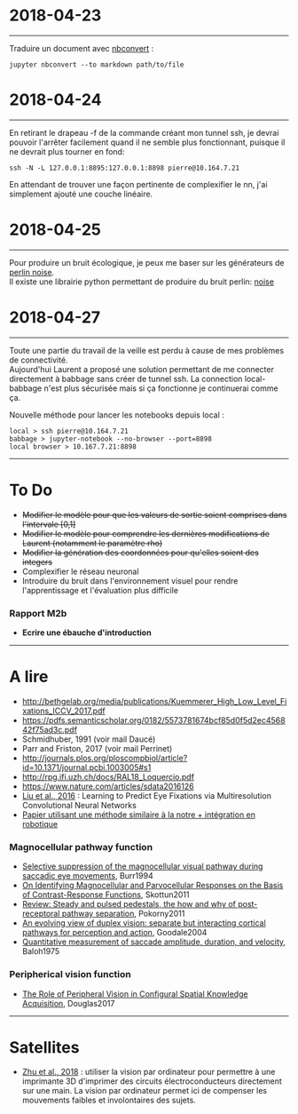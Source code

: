 # 2018-04-23
---
Traduire un document avec [nbconvert](https://nbconvert.readthedocs.io/en/latest/usage.html) :

    jupyter nbconvert --to markdown path/to/file
    
# 2018-04-24
---
En retirant le drapeau -f de la commande créant mon tunnel ssh, je devrai pouvoir l'arrêter facilement quand il ne semble plus fonctionnant, puisque il ne devrait plus tourner en fond:

    ssh -N -L 127.0.0.1:8895:127.0.0.1:8898 pierre@10.164.7.21
    
En attendant de trouver une façon pertinente de complexifier le nn, j'ai simplement ajouté une couche linéaire.

# 2018-04-25
---
Pour produire un bruit écologique, je peux me baser sur les générateurs de [perlin noise](https://medium.com/@yvanscher/playing-with-perlin-noise-generating-realistic-archipelagos-b59f004d8401).  
Il existe une librairie python permettant de produire du bruit perlin: [noise](https://github.com/caseman/noise)

# 2018-04-27
---
Toute une partie du travail de la veille est perdu à cause de mes problèmes de connectivité.  
Aujourd'hui Laurent a proposé une solution permettant de me connecter directement à babbage sans créer de tunnel ssh. La connection local-babbage n'est plus sécurisée mais si ça fonctionne je continuerai comme ça.  

Nouvelle méthode pour lancer les notebooks depuis local :

    local > ssh pierre@10.164.7.21
    babbage > jupyter-notebook --no-browser --port=8898
    local browser > 10.167.7.21:8898

---
# To Do
+ ~~Modifier le modèle pour que les valeurs de sortie soient comprises dans l'intervale [0,1]~~
+ ~~Modifier le modèle pour comprendre les dernières modifications de Laurent (notamment le paramètre rho)~~
+ ~~Modifier la génération des coordonnées pour qu'elles soient des integers~~
+ Complexifier le réseau neuronal
+ Introduire du bruit dans l'environnement visuel pour rendre l'apprentissage et l'évaluation plus difficile

### Rapport M2b
+ **Ecrire une ébauche d'introduction**

---
# A lire
+ http://bethgelab.org/media/publications/Kuemmerer_High_Low_Level_Fixations_ICCV_2017.pdf
+ https://pdfs.semanticscholar.org/0182/5573781674bcf85d0f5d2ec456842f75ad3c.pdf
+ Schmidhuber, 1991 (voir mail Daucé)
+ Parr and Friston, 2017 (voir mail Perrinet)
+ http://journals.plos.org/ploscompbiol/article?id=10.1371/journal.pcbi.1003005#s1
+ http://rpg.ifi.uzh.ch/docs/RAL18_Loquercio.pdf
+ https://www.nature.com/articles/sdata2016126
+ [Liu et al., 2016](http://ieeexplore.ieee.org/document/7762165/?reload=true) : Learning to Predict Eye Fixations via Multiresolution Convolutional Neural Networks
+ [Papier utilisant une méthode similaire à la notre + intégration en robotique](https://www.researchgate.net/publication/220934961_Fast_Object_Detection_with_Foveated_Imaging_and_Virtual_Saccades_on_Resource_Limited_Robots)
### Magnocellular pathway function  
+ [Selective suppression of the magnocellular visual pathway during saccadic eye movements](http://www.nature.com.lama.univ-amu.fr/articles/371511a0), Burr1994
+ [On Identifying Magnocellular and Parvocellular Responses on the Basis of Contrast-Response Functions](https://www.ncbi.nlm.nih.gov/pmc/articles/PMC3004196/), Skottun2011
+ [Review: Steady and pulsed pedestals, the how and why of post-receptoral pathway separation](http://jov.arvojournals.org/article.aspx?articleid=2191890), Pokorny2011
+ [An evolving view of duplex vision: separate but interacting cortical pathways for perception and action](http://www.sciencedirect.com/science/article/pii/S0959438804000340?via%3Dihub), Goodale2004
+ [Quantitative measurement of saccade amplitude, duration, and velocity](http://n.neurology.org/content/25/11/1065), Baloh1975
### Peripherical vision function
+ [The Role of Peripheral Vision in Configural Spatial Knowledge Acquisition](https://etd.ohiolink.edu/pg_10?0::NO:10:P10_ACCESSION_NUM:wright1496188017928082), Douglas2017

---
# Satellites
+ [Zhu et al., 2018](https://onlinelibrary.wiley.com/doi/abs/10.1002/adma.201707495) : utiliser la vision par ordinateur pour permettre à une imprimante 3D d'imprimer des circuits électroconducteurs directement sur une main. La vision par ordinateur permet ici de compenser les mouvements faibles et involontaires des sujets.